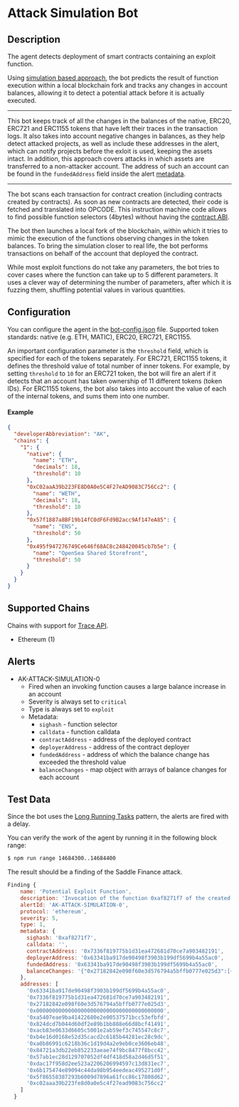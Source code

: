# Attack Simulation Bot

## Description

The agent detects deployment of smart contracts containing an exploit function. 

Using [simulation based approach](https://forta.org/blog/attack-simulation/), 
the bot predicts the result of function execution within a local blockchain fork and tracks any changes in account balances, 
allowing it to detect a potential attack before it is actually executed.

---

This bot keeps track of all the changes in the balances of the native, ERC20, ERC721 and ERC1155 tokens that have left their traces in the transaction logs. It also takes into account negative changes in balances, as they help detect attacked projects, as well as include these addresses in the alert, which can notify projects before the exloit is used, keeping the assets intact. In addition, this approach covers attacks in which assets are transferred to a non-attacker account. The address of such an account can be found in the `fundedAddress` field inside the alert [metadata](#alerts).

---

The bot scans each transaction for contract creation (including contracts created by contracts).
As soon as new contracts are detected, their code is fetched and translated into OPCODE.
This instruction machine code allows to find possible function selectors (4bytes) without having the [contract ABI](https://docs.soliditylang.org/en/v0.8.13/abi-spec.html).

The bot then launches a local fork of the blockchain, within which it tries to mimic the execution of the functions observing changes in the token balances. 
To bring the simulation closer to real life, the bot performs transactions on behalf of the account that deployed the contract.

While most exploit functions do not take any parameters, the bot tries to cover cases where the function can take up to 5 different parameters. 
It uses a clever way of determining the number of parameters, after which it is fuzzing them, shuffling potential values in various quantities. 

## Configuration

You can configure the agent in the [bot-config.json](./bot-config.json) file.
Supported token standards: native (e.g. ETH, MATIC), ERC20, ERC721, ERC1155.

An important configuration parameter is the `threshold` field, which is specified for each of the tokens separately. 
For ERC721, ERC1155 tokens, it defines the threshold value of total number of inner tokens. For example, by setting `threshold` to `10` for an ERC721 token, the bot will fire an alert if it detects that an account has taken ownership of 11 different tokens (token IDs). For ERC1155 tokens, the bot also takes into account the value of each of the internal tokens, and sums them into one number.

#### Example

```json
{
  "developerAbbreviation": "AK",
  "chains": {
    "1": {
      "native": {
        "name": "ETH",
        "decimals": 18,
        "threshold": 10
      },
      "0xC02aaA39b223FE8D0A0e5C4F27eAD9083C756Cc2": {
        "name": "WETH",
        "decimals": 18,
        "threshold": 10
      },
      "0x57f1887a8BF19b14fC0dF6Fd9B2acc9Af147eA85": {
        "name": "ENS",
        "threshold": 50
      },
      "0x495f947276749Ce646f68AC8c248420045cb7b5e": {
        "name": "OpenSea Shared Storefront",
        "threshold": 50
      }
    }
  }
}
```

## Supported Chains

Chains with support for [Trace API](https://openethereum.github.io/JSONRPC-trace-module).

- Ethereum (1)

## Alerts

- AK-ATTACK-SIMULATION-0
  - Fired when an invoking function causes a large balance increase in an account
  - Severity is always set to `critical`
  - Type is always set to `exploit`
  - Metadata:
    - `sighash` - function selector
    - `calldata` - function calldata
    - `contractAddress` - address of the deployed contract
    - `deployerAddress` - address of the contract deployer
    - `fundedAddress` - address of which the balance change has exceeded the threshold value
    - `balanceChanges` - map object with arrays of balance changes for each account

## Test Data

Since the bot uses the [Long Running Tasks](https://docs.forta.network/en/latest/long-running-tasks/) pattern,
the alerts are fired with a delay.

You can verify the work of the agent by running it in the following block range:

```bash
$ npm run range 14684300..14684400
```

The result should be a finding of the Saddle Finance attack.

```js
Finding {
    name: 'Potential Exploit Function',
    description: 'Invocation of the function 0xaf8271f7 of the created contract 0x7336f819775b1d31ea472681d70ce7a903482191 leads to large balance increase in the contract deployer or function invoker account. Tokens Received: 3,375.538166306826437272 WETH',
    alertId: 'AK-ATTACK-SIMULATION-0',
    protocol: 'ethereum',
    severity: 5,
    type: 1,
    metadata: {
      sighash: '0xaf8271f7',
      calldata: '',
      contractAddress: '0x7336f819775b1d31ea472681d70ce7a903482191',
      deployerAddress: '0x63341ba917de90498f3903b199df5699b4a55ac0',
      fundedAddress: '0x63341ba917de90498f3903b199df5699b4a55ac0',
      balanceChanges: '{"0x27182842e098f60e3d576794a5bffb0777e025d3":[{"name":"USDC","type":"ERC20","decimals":6,"address":"0xa0b86991c6218b36c1d19d4a2e9eb0ce3606eb48","value":"0"}],"0x7336f819775b1d31ea472681d70ce7a903482191":[{"name":"USDT","type":"ERC20","decimals":6,"address":"0xdac17f958d2ee523a2206206994597c13d831ec7","value":"-1530488975938"},{"name":"USDC","type":"ERC20","decimals":6,"address":"0xa0b86991c6218b36c1d19d4a2e9eb0ce3606eb48","value":"-10292810638710"},{"name":"dUSDC","type":"ERC20","decimals":6,"address":"0x84721a3db22eb852233aeae74f9bc8477f8bcc42","value":"-30000000000000"},{"name":"WETH","type":"ERC20","decimals":18,"address":"0xc02aaa39b223fe8d0a0e5c4f27ead9083c756cc2","value":"-3.375538166306826437272e+21"},{"name":"DAI","type":"ERC20","decimals":18,"address":"0x6b175474e89094c44da98b954eedeac495271d0f","value":"-1.810723455638732389504479e+24"},{"name":"saddleUSD-V2","type":"ERC20","decimals":18,"address":"0x5f86558387293b6009d7896a61fcc86c17808d62","value":"-5.016537096730963109713838e+24"},{"name":"sUSD","type":"ERC20","decimals":18,"address":"0x57ab1ec28d129707052df4df418d58a2d46d5f51","value":"-3.4888626434884970935973053e+25"}],"0x0000000000000000000000000000000000000000":[{"name":"saddleUSD-V2","type":"ERC20","decimals":18,"address":"0x5f86558387293b6009d7896a61fcc86c17808d62","value":"5.016537096730963109713838e+24"},{"name":"ETH","type":"native","decimals":18,"address":"native","value":"1818098000000000"},{"name":"dUSDC","type":"ERC20","decimals":6,"address":"0x84721a3db22eb852233aeae74f9bc8477f8bcc42","value":"0"}],"0xa5407eae9ba41422680e2e00537571bcc53efbfd":[{"name":"sUSD","type":"ERC20","decimals":18,"address":"0x57ab1ec28d129707052df4df418d58a2d46d5f51","value":"5.288082139740971886935251e+24"},{"name":"DAI","type":"ERC20","decimals":18,"address":"0x6b175474e89094c44da98b954eedeac495271d0f","value":"1.810723455638732389504479e+24"},{"name":"USDC","type":"ERC20","decimals":6,"address":"0xa0b86991c6218b36c1d19d4a2e9eb0ce3606eb48","value":"7245169678636"},{"name":"USDT","type":"ERC20","decimals":6,"address":"0xdac17f958d2ee523a2206206994597c13d831ec7","value":"1530488975938"}],"0x824dcd7b044d60df2e89b1bb888e66d8bcf41491":[{"name":"saddleUSD-V2","type":"ERC20","decimals":18,"address":"0x5f86558387293b6009d7896a61fcc86c17808d62","value":"-4.2946801704731916130493856e+25"},{"name":"sUSD","type":"ERC20","decimals":18,"address":"0x57ab1ec28d129707052df4df418d58a2d46d5f51","value":"-1.04489170730028969985010855e+26"}],"0xacb83e0633d6605c5001e2ab59ef3c745547c8c7":[{"name":"USDT","type":"ERC20","decimals":6,"address":"0xdac17f958d2ee523a2206206994597c13d831ec7","value":"-1530488975938"},{"name":"USDC","type":"ERC20","decimals":6,"address":"0xa0b86991c6218b36c1d19d4a2e9eb0ce3606eb48","value":"-16691981791323"},{"name":"DAI","type":"ERC20","decimals":18,"address":"0x6b175474e89094c44da98b954eedeac495271d0f","value":"-1.810723455638732389504479e+24"}],"0xb4e16d0168e52d35cacd2c6185b44281ec28c9dc":[{"name":"USDC","type":"ERC20","decimals":6,"address":"0xa0b86991c6218b36c1d19d4a2e9eb0ce3606eb48","value":"10292810638710"},{"name":"WETH","type":"ERC20","decimals":18,"address":"0xc02aaa39b223fe8d0a0e5c4f27ead9083c756cc2","value":"-3.375538166306826437272e+21"}],"0x63341ba917de90498f3903b199df5699b4a55ac0":[{"name":"WETH","type":"ERC20","decimals":18,"address":"0xc02aaa39b223fe8d0a0e5c4f27ead9083c756cc2","value":"3.375538166306826437272e+21"}]}'
    },
    addresses: [
      '0x63341ba917de90498f3903b199df5699b4a55ac0',
      '0x7336f819775b1d31ea472681d70ce7a903482191',
      '0x27182842e098f60e3d576794a5bffb0777e025d3',
      '0x0000000000000000000000000000000000000000',
      '0xa5407eae9ba41422680e2e00537571bcc53efbfd',
      '0x824dcd7b044d60df2e89b1bb888e66d8bcf41491',
      '0xacb83e0633d6605c5001e2ab59ef3c745547c8c7',
      '0xb4e16d0168e52d35cacd2c6185b44281ec28c9dc',
      '0xa0b86991c6218b36c1d19d4a2e9eb0ce3606eb48',
      '0x84721a3db22eb852233aeae74f9bc8477f8bcc42',
      '0x57ab1ec28d129707052df4df418d58a2d46d5f51',
      '0xdac17f958d2ee523a2206206994597c13d831ec7',
      '0x6b175474e89094c44da98b954eedeac495271d0f',
      '0x5f86558387293b6009d7896a61fcc86c17808d62',
      '0xc02aaa39b223fe8d0a0e5c4f27ead9083c756cc2'
    ]
  }

```
